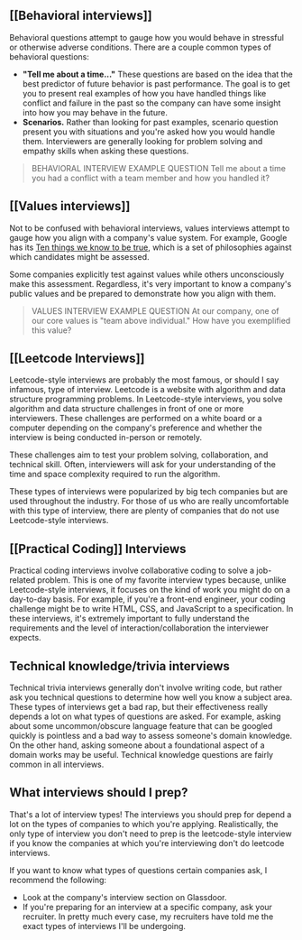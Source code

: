 
## [[Behavioral interviews]]
Behavioral questions attempt to gauge how you would behave in stressful or otherwise adverse conditions. There are a couple common types of behavioral questions:

-    **"Tell me about a time..."** These questions are based on the idea that the best predictor of future behavior is past performance. The goal is to get you to present real examples of how you have handled things like conflict and failure in the past so the company can have some insight into how you may behave in the future.
-    **Scenarios.** Rather than looking for past examples, scenario question present you with situations and you're asked how you would handle them. Interviewers are generally looking for problem solving and empathy skills when asking these questions.

> BEHAVIORAL INTERVIEW EXAMPLE QUESTION
> Tell me about a time you had a conflict with a team member and how you handled it?


## [[Values interviews]]

Not to be confused with behavioral interviews, values interviews attempt to gauge how you align with a company's value system. For example, Google has its [Ten things we know to be true](https://about.google/philosophy/), which is a set of philosophies against which candidates might be assessed.

Some companies explicitly test against values while others unconsciously make this assessment. Regardless, it's very important to know a company's public values and be prepared to demonstrate how you align with them.

>VALUES INTERVIEW EXAMPLE QUESTION
> At our company, one of our core values is "team above individual." How have you exemplified this value?


## [[Leetcode Interviews]]

Leetcode-style interviews are probably the most famous, or should I say infamous, type of interview. Leetcode is a website with algorithm and data structure programming problems. In Leetcode-style interviews, you solve algorithm and data structure challenges in front of one or more interviewers. These challenges are performed on a white board or a computer depending on the company's preference and whether the interview is being conducted in-person or remotely.

These challenges aim to test your problem solving, collaboration, and technical skill. Often, interviewers will ask for your understanding of the time and space complexity required to run the algorithm.

These types of interviews were popularized by big tech companies but are used throughout the industry. For those of us who are really uncomfortable with this type of interview, there are plenty of companies that do not use Leetcode-style interviews.


## [[Practical Coding]] Interviews

Practical coding interviews involve collaborative coding to solve a job-related problem. This is one of my favorite interview types because, unlike Leetcode-style interviews, it focuses on the kind of work you might do on a day-to-day basis. For example, if you're a front-end engineer, your coding challenge might be to write HTML, CSS, and JavaScript to a specification. In these interviews, it's extremely important to fully understand the requirements and the level of interaction/collaboration the interviewer expects.

## Technical knowledge/trivia interviews

Technical trivia interviews generally don't involve writing code, but rather ask you technical questions to determine how well you know a subject area. These types of interviews get a bad rap, but their effectiveness really depends a lot on what types of questions are asked. For example, asking about some uncommon/obscure language feature that can be googled quickly is pointless and a bad way to assess someone's domain knowledge. On the other hand, asking someone about a foundational aspect of a domain works may be useful. Technical knowledge questions are fairly common in all interviews.


## What interviews should I prep?

That's a lot of interview types! The interviews you should prep for depend a lot on the types of companies to which you're applying. Realistically, the only type of interview you don't need to prep is the leetcode-style interview if you know the companies at which you're interviewing don't do leetcode interviews.

If you want to know what types of questions certain companies ask, I recommend the following:

-    Look at the company's interview section on Glassdoor.
-    If you're preparing for an interview at a specific company, ask your recruiter. In pretty   much every case, my recruiters have told me the exact types of interviews I'll be undergoing.